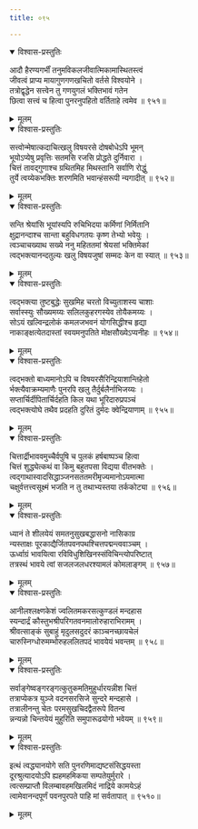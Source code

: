 ```yaml
---
title: ०९५

---
```

<div class="audioEmbed"  caption="सीतालक्ष्मी-वाचनम्" src="https://sanskritdocuments.org/sites/completenarayaneeyam/SoundFiles/095/095_01.mp3"></div>
<details open><summary>विश्वास-प्रस्तुतिः</summary>

आदौ हैरण्यगर्भीं तनुमविकलजीवात्मिकामास्थितस्त्वं  
जीवत्वं प्राप्य मायागुणगणखचितो वर्तसे विश्वयोने ।  
तत्रोद्वृद्धेन सत्त्वेन तु गणयुगलं भक्तिभावं गतेन  
छित्वा सत्त्वं च हित्वा पुनरनुपहितो वर्तिताहे त्वमेव ॥ ९५१॥
</details>
<details><summary>मूलम्</summary>

आदौ हैरण्यगर्भीं तनुमविकलजीवात्मिकामास्थितस्त्वं  
जीवत्वं प्राप्य मायागुणगणखचितो वर्तसे विश्वयोने ।  
तत्रोद्वृद्धेन सत्त्वेन तु गणयुगलं भक्तिभावं गतेन  
छित्वा सत्त्वं च हित्वा पुनरनुपहितो वर्तिताहे त्वमेव ॥ ९५१॥
</details>



<div class="audioEmbed"  caption="सीतालक्ष्मी-वाचनम्" src="https://sanskritdocuments.org/sites/completenarayaneeyam/SoundFiles/095/095_02.mp3"></div>
<details open><summary>विश्वास-प्रस्तुतिः</summary>

सत्त्वोन्मेषात्कदाचित्खलु विषयरसे दोषबोधेऽपि भूमन्  
भूयोऽप्येषु प्रवृत्तिः सतमसि रजसि प्रोद्धते दुर्निवारा ।  
चित्तं तावद्गुणाश्च ग्रथितमिह मिथस्तानि सर्वाणि रोद्धुं  
तुर्ये त्वय्येकभक्तिः शरणमिति भवान्हंसरूपी न्यगादीत् ॥ ९५२॥
</details>
<details><summary>मूलम्</summary>

सत्त्वोन्मेषात्कदाचित्खलु विषयरसे दोषबोधेऽपि भूमन्  
भूयोऽप्येषु प्रवृत्तिः सतमसि रजसि प्रोद्धते दुर्निवारा ।  
चित्तं तावद्गुणाश्च ग्रथितमिह मिथस्तानि सर्वाणि रोद्धुं  
तुर्ये त्वय्येकभक्तिः शरणमिति भवान्हंसरूपी न्यगादीत् ॥ ९५२॥
</details>



<div class="audioEmbed"  caption="सीतालक्ष्मी-वाचनम्" src="https://sanskritdocuments.org/sites/completenarayaneeyam/SoundFiles/095/095_03.mp3"></div>
<details open><summary>विश्वास-प्रस्तुतिः</summary>

सन्ति श्रेयांसि भूयांस्यपि रुचिभिदया कर्मिणां निर्मितानि  
क्षुद्रानन्दाश्च सान्ता बहुविधगतयः कृष्ण तेभ्यो भवेयुः ।  
त्वञ्चाचख्याथ सख्ये ननु महिततमां श्रेयसां भक्तिमेकां  
त्वद्भक्त्यानन्दतुल्यः खलु विषयजुषां सम्मदः केन वा स्यात् ॥ ९५३॥
</details>
<details><summary>मूलम्</summary>

सन्ति श्रेयांसि भूयांस्यपि रुचिभिदया कर्मिणां निर्मितानि  
क्षुद्रानन्दाश्च सान्ता बहुविधगतयः कृष्ण तेभ्यो भवेयुः ।  
त्वञ्चाचख्याथ सख्ये ननु महिततमां श्रेयसां भक्तिमेकां  
त्वद्भक्त्यानन्दतुल्यः खलु विषयजुषां सम्मदः केन वा स्यात् ॥ ९५३॥
</details>



<div class="audioEmbed"  caption="सीतालक्ष्मी-वाचनम्" src="https://sanskritdocuments.org/sites/completenarayaneeyam/SoundFiles/095/095_04.mp3"></div>
<details open><summary>विश्वास-प्रस्तुतिः</summary>

त्वद्भक्त्या तुष्टबुद्धेः सुखमिह चरतो विच्युताशस्य चाशाः  
सर्वास्स्युः सौख्यमय्यः सलिलकुहरगस्येव तोयैकमय्यः ।  
सोऽयं खल्विन्द्रलोकं कमलजभवनं योगसिद्धीश्च हृद्या  
नाकाङ्क्षत्येतदास्तां स्वयमनुपतिते मोक्षसौख्येऽप्यनीहः ॥ ९५४॥
</details>
<details><summary>मूलम्</summary>

त्वद्भक्त्या तुष्टबुद्धेः सुखमिह चरतो विच्युताशस्य चाशाः  
सर्वास्स्युः सौख्यमय्यः सलिलकुहरगस्येव तोयैकमय्यः ।  
सोऽयं खल्विन्द्रलोकं कमलजभवनं योगसिद्धीश्च हृद्या  
नाकाङ्क्षत्येतदास्तां स्वयमनुपतिते मोक्षसौख्येऽप्यनीहः ॥ ९५४॥
</details>



<div class="audioEmbed"  caption="सीतालक्ष्मी-वाचनम्" src="https://sanskritdocuments.org/sites/completenarayaneeyam/SoundFiles/095/095_05.mp3"></div>
<details open><summary>विश्वास-प्रस्तुतिः</summary>

त्वद्भक्तो बाध्यमानोऽपि च विषयरसैरिन्द्रियाशान्तिहेतो  
र्भक्त्यैवाक्रम्यमाणैः पुनरपि खलु तैर्दुर्बलैर्नाभिजय्यः ।  
सप्तार्चिर्दीपितार्चिर्दहति किल यथा भूरिदारुप्रपञ्चं  
त्वद्भक्त्योघे तथैव प्रदहति दुरितं दुर्मदः क्वेन्द्रियाणाम् ॥ ९५५॥
</details>
<details><summary>मूलम्</summary>

त्वद्भक्तो बाध्यमानोऽपि च विषयरसैरिन्द्रियाशान्तिहेतो  
र्भक्त्यैवाक्रम्यमाणैः पुनरपि खलु तैर्दुर्बलैर्नाभिजय्यः ।  
सप्तार्चिर्दीपितार्चिर्दहति किल यथा भूरिदारुप्रपञ्चं  
त्वद्भक्त्योघे तथैव प्रदहति दुरितं दुर्मदः क्वेन्द्रियाणाम् ॥ ९५५॥
</details>



<div class="audioEmbed"  caption="सीतालक्ष्मी-वाचनम्" src="https://sanskritdocuments.org/sites/completenarayaneeyam/SoundFiles/095/095_06.mp3"></div>
<details open><summary>विश्वास-प्रस्तुतिः</summary>

चित्तार्द्रीभाववमुच्चैर्वपुषि च पुलकं हर्षबाष्पञ्च हित्वा  
चित्तं शुद्ध्येत्कथं वा किमु बहुतपसा विद्यया वीतभक्तेः ।  
त्वद्गाथास्वादसिद्धाञ्जनसततमरीमृज्यमानोऽयमात्मा  
चक्षुर्वत्तत्त्वसूक्ष्मं भजति न तु तथाभ्यस्तया तर्ककोट्या ॥ ९५६॥
</details>
<details><summary>मूलम्</summary>

चित्तार्द्रीभाववमुच्चैर्वपुषि च पुलकं हर्षबाष्पञ्च हित्वा  
चित्तं शुद्ध्येत्कथं वा किमु बहुतपसा विद्यया वीतभक्तेः ।  
त्वद्गाथास्वादसिद्धाञ्जनसततमरीमृज्यमानोऽयमात्मा  
चक्षुर्वत्तत्त्वसूक्ष्मं भजति न तु तथाभ्यस्तया तर्ककोट्या ॥ ९५६॥
</details>



<div class="audioEmbed"  caption="सीतालक्ष्मी-वाचनम्" src="https://sanskritdocuments.org/sites/completenarayaneeyam/SoundFiles/095/095_07.mp3"></div>
<details open><summary>विश्वास-प्रस्तुतिः</summary>

ध्यानं ते शीलयेयं समतनुसुखबद्धासनो नासिकाग्र  
न्यस्ताक्षः पूरकाद्यैर्जितपवनपथश्चित्तपद्मन्त्ववाञ्चम् ।  
ऊर्ध्वाग्रं भावयित्वा रविविधुशिखिनस्संविचिन्त्योपरिष्टात्  
तत्रस्थं भावये त्वां सजलजलधरश्यामलं कोमलाङ्गम् ॥ ९५७॥
</details>
<details><summary>मूलम्</summary>

ध्यानं ते शीलयेयं समतनुसुखबद्धासनो नासिकाग्र  
न्यस्ताक्षः पूरकाद्यैर्जितपवनपथश्चित्तपद्मन्त्ववाञ्चम् ।  
ऊर्ध्वाग्रं भावयित्वा रविविधुशिखिनस्संविचिन्त्योपरिष्टात्  
तत्रस्थं भावये त्वां सजलजलधरश्यामलं कोमलाङ्गम् ॥ ९५७॥
</details>



<div class="audioEmbed"  caption="सीतालक्ष्मी-वाचनम्" src="https://sanskritdocuments.org/sites/completenarayaneeyam/SoundFiles/095/095_08.mp3"></div>
<details open><summary>विश्वास-प्रस्तुतिः</summary>

आनीलश्लक्ष्णकेशं ज्वलितमकरसत्कुण्डलं मन्दहास  
स्यन्दार्द्रं कौस्तुभश्रीपरिगतवनमालोरुहाराभिरामम् ।  
श्रीवत्साङ्कं सुबाहुं मृदुलसदुदरं काञ्चनच्छायचेलं  
चारुस्निग्धोरुमम्भोरुहललितपदं भावयेयं भवन्तम् ॥ ९५८॥
</details>
<details><summary>मूलम्</summary>

आनीलश्लक्ष्णकेशं ज्वलितमकरसत्कुण्डलं मन्दहास  
स्यन्दार्द्रं कौस्तुभश्रीपरिगतवनमालोरुहाराभिरामम् ।  
श्रीवत्साङ्कं सुबाहुं मृदुलसदुदरं काञ्चनच्छायचेलं  
चारुस्निग्धोरुमम्भोरुहललितपदं भावयेयं भवन्तम् ॥ ९५८॥
</details>



<div class="audioEmbed"  caption="सीतालक्ष्मी-वाचनम्" src="https://sanskritdocuments.org/sites/completenarayaneeyam/SoundFiles/095/095_09.mp3"></div>
<details open><summary>विश्वास-प्रस्तुतिः</summary>

सर्वाङ्गेष्वङ्गरङ्गत्कुतुकमतिमुहुर्धारयन्नीश चित्तं  
तत्राप्येकत्र युञ्जे वदनसरसिजे सुन्दरे मन्दहासे ।  
तत्रालीनन्तु चेतः परमसुखचिदद्वैतरूपे वितन्व  
न्नन्यन्नो चिन्तयेयं मुहुरिति समुपारूढयोगो भवेयम् ॥ ९५९॥
</details>
<details><summary>मूलम्</summary>

सर्वाङ्गेष्वङ्गरङ्गत्कुतुकमतिमुहुर्धारयन्नीश चित्तं  
तत्राप्येकत्र युञ्जे वदनसरसिजे सुन्दरे मन्दहासे ।  
तत्रालीनन्तु चेतः परमसुखचिदद्वैतरूपे वितन्व  
न्नन्यन्नो चिन्तयेयं मुहुरिति समुपारूढयोगो भवेयम् ॥ ९५९॥
</details>



<div class="audioEmbed"  caption="सीतालक्ष्मी-वाचनम्" src="https://sanskritdocuments.org/sites/completenarayaneeyam/SoundFiles/095/095_10.mp3"></div>
<details open><summary>विश्वास-प्रस्तुतिः</summary>

इत्थं त्वद्ध्यानयोगे सति पुनरणिमाद्यष्टसंसिद्धयस्ता  
दूरश्रुत्यादयोऽपि ह्यहमहमिकया सम्पतेयुर्मुरारे ।  
त्वत्सम्प्राप्तौ विलम्बावहमखिलमिदं नाद्रिये कामयेऽहं  
त्वामेवानन्दपूर्णं पवनपुरपते पाहि मां सर्वतापात् ॥ ९५१०॥
</details>
<details><summary>मूलम्</summary>

इत्थं त्वद्ध्यानयोगे सति पुनरणिमाद्यष्टसंसिद्धयस्ता  
दूरश्रुत्यादयोऽपि ह्यहमहमिकया सम्पतेयुर्मुरारे ।  
त्वत्सम्प्राप्तौ विलम्बावहमखिलमिदं नाद्रिये कामयेऽहं  
त्वामेवानन्दपूर्णं पवनपुरपते पाहि मां सर्वतापात् ॥ ९५१०॥
</details>

